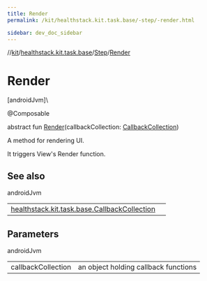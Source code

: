 ```yaml
---
title: Render
permalink: /kit/healthstack.kit.task.base/-step/-render.html

sidebar: dev_doc_sidebar
---
```

//[kit](../../../index.html)/[healthstack.kit.task.base](../index.html)/[Step](index.html)/[Render](-render.html)



# Render



[androidJvm]\




@Composable



abstract fun [Render](-render.html)(callbackCollection: [CallbackCollection](../-callback-collection/index.html))



A method for rendering UI.



It triggers View's Render function.



## See also


androidJvm

| | |
|---|---|
| [healthstack.kit.task.base.CallbackCollection](../-callback-collection/index.html) |  |



## Parameters


androidJvm

| | |
|---|---|
| callbackCollection | an object holding callback functions |




